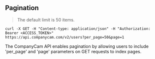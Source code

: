 ## Pagination

> The default limit is 50 items.

```shell
curl -X GET -H "Content-type: application/json" -H "Authorization: Bearer <ACCESS_TOKEN>"
https://api.companycam.com/v2/users?per_page=50&page=1
```


The CompanyCam API enables pagination by allowing users to include 'per_page'
and 'page' parameters on GET requests to index pages.
